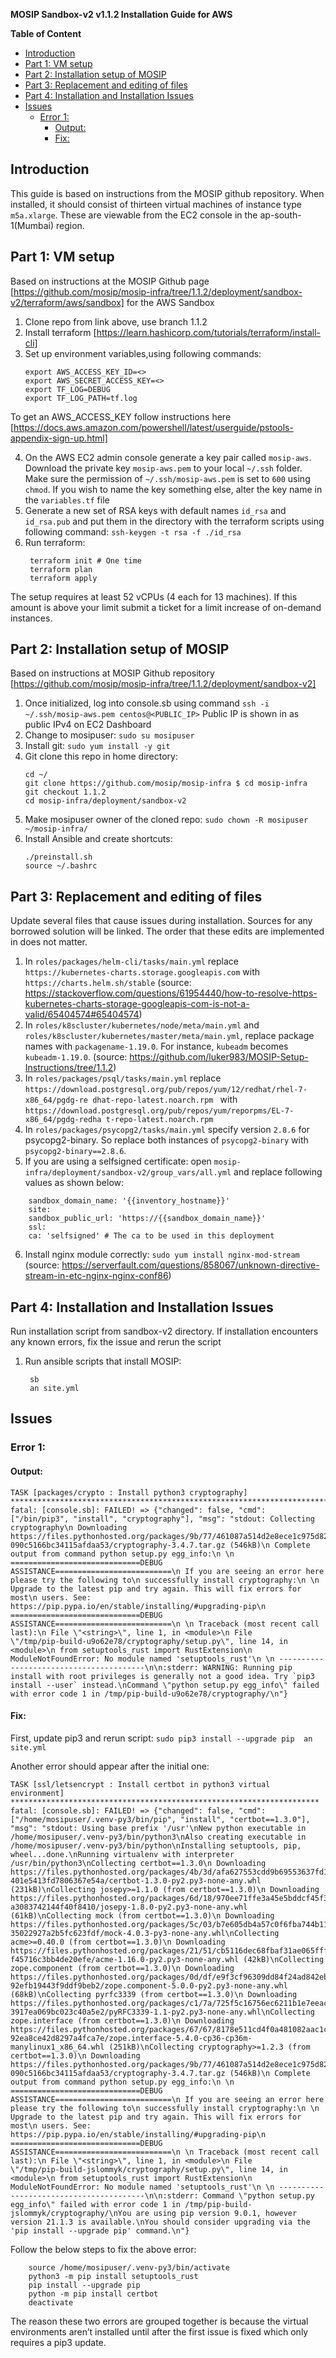**MOSIP Sandbox-v2 v1.1.2 Installation Guide for AWS**

**Table of Content**
- [Introduction](#introduction)
- [Part 1: VM setup](#part-1-vm-setup)
- [Part 2: Installation setup of MOSIP](#part-2-installation-setup-of-mosip)
- [Part 3: Replacement and editing of files](#part-3-replacement-and-editing-of-files)
- [Part 4: Installation and Installation Issues](#part-4-installation-and-installation-issues)
- [Issues](#issues)
  - [Error 1:](#error-1)
    - [Output:](#output)
    - [Fix:](#fix)
## Introduction
This guide is based on instructions from the MOSIP github repository. When installed, it should consist of thirteen virtual machines of instance type `m5a.xlarge`. These are viewable from the EC2 console in the ap-south-1(Mumbai) region.
## Part 1: VM setup 
Based on instructions at the MOSIP Github page [https://github.com/mosip/mosip-infra/tree/1.1.2/deployment/sandbox-v2/terraform/aws/sandbox] for the AWS Sandbox
1. Clone repo from link above, use branch 1.1.2 
2. Install terraform [https://learn.hashicorp.com/tutorials/terraform/install-cli]
3. Set up environment variables,using following commands:
    ```
    export AWS_ACCESS_KEY_ID=<> 
    export AWS_SECRET_ACCESS_KEY=<> 
    export TF_LOG=DEBUG 
    export TF_LOG_PATH=tf.log 
    ```
To get an AWS_ACCESS_KEY follow instructions here [https://docs.aws.amazon.com/powershell/latest/userguide/pstools-appendix-sign-up.html]

4. On the AWS EC2 admin console generate a key pair called  `mosip-aws`. Download the private key `mosip-aws.pem` to your local `~/.ssh` folder. Make sure the permission of `~/.ssh/mosip-aws.pem` is set to `600` using `chmod`. If you wish to name the key something else, alter the key name in the `variables.tf` file 
5. Generate a new set of RSA keys with default names `id_rsa` and `id_rsa.pub` and put them in the directory with the terraform scripts using following command: 
    `ssh-keygen -t rsa -f ./id_rsa `
6. Run terraform: 
   ```
    terraform init # One time 
    terraform plan 
    terraform apply
   ``` 
The setup requires at least 52 vCPUs (4 each for 13 machines). If this amount is above your limit submit a ticket for a limit increase of on-demand instances.

## Part 2: Installation setup of MOSIP 
Based on instructions at MOSIP Github repository [https://github.com/mosip/mosip-infra/tree/1.1.2/deployment/sandbox-v2]
1. Once initialized, log into console.sb using command 
`ssh -i ~/.ssh/mosip-aws.pem centos@<PUBLIC_IP>` Public IP is shown in as public IPv4 on EC2 Dashboard 
2. Change to mosipuser: 
    `sudo su mosipuser` 
3. Install git: 
    `sudo yum install -y git` 
4. Git clone this repo in home directory: 
    ```
    cd ~/ 
    git clone https://github.com/mosip/mosip-infra $ cd mosip-infra 
    git checkout 1.1.2 
    cd mosip-infra/deployment/sandbox-v2
    ``` 
5. Make mosipuser owner of the cloned repo: 
    `sudo chown -R mosipuser ~/mosip-infra/`
6. Install Ansible and create shortcuts: 
    ```
    ./preinstall.sh 
    source ~/.bashrc
    ```
## Part 3: Replacement and editing of files 
Update several files that cause issues during installation. Sources for any borrowed solution will be linked. The order that these edits are implemented in does not matter. 

1. In `roles/packages/helm-cli/tasks/main.yml` replace 
`https://kubernetes-charts.storage.googleapis.com` with 
`https://charts.helm.sh/stable` (source: https://stackoverflow.com/questions/61954440/how-to-resolve-https-kubernetes-charts-storage-googleapis-com-is-not-a-valid/65404574#65404574)
2. In `roles/k8scluster/kubernetes/node/meta/main.yml` and 
`roles/k8scluster/kubernetes/master/meta/main.yml`, replace package names with `packagename-1.19.0`. For instance, `kubeadm` becomes `kubeadm-1.19.0`. (source: https://github.com/luker983/MOSIP-Setup-Instructions/tree/1.1.2) 
3. In `roles/packages/psql/tasks/main.yml` replace 
`https://download.postgresql.org/pub/repos/yum/12/redhat/rhel-7-x86_64/pgdg-re dhat-repo-latest.noarch.rpm ` with 
`https://download.postgresql.org/pub/repos/yum/reporpms/EL-7-x86_64/pgdg-redha t-repo-latest.noarch.rpm`
4. In `roles/packages/psycopg2/tasks/main.yml` specify version `2.8.6` for psycopg2-binary. So replace both instances of `psycopg2-binary` with `psycopg2-binary==2.8.6`. 
5. If you are using a selfsigned certificate: open 
`mosip-infra/deployment/sandbox-v2/group_vars/all.yml` and replace following values as shown below: 
```
    sandbox_domain_name: '{{inventory_hostname}}' 
    site: 
    sandbox_public_url: 'https://{{sandbox_domain_name}}' 
    ssl: 
    ca: 'selfsigned' # The ca to be used in this deployment
``` 
6. Install nginx module correctly: 
    `sudo yum install nginx-mod-stream` (source: https://serverfault.com/questions/858067/unknown-directive-stream-in-etc-nginx-nginx-conf86)

## Part 4: Installation and Installation Issues 
Run installation script from sandbox-v2 directory. If installation encounters any known errors, fix the issue and rerun the script 
1. Run ansible scripts that install MOSIP: 
   ```
    sb 
    an site.yml 
   ```
    
## Issues 
### Error 1: 
#### Output:
```
TASK [packages/crypto : Install python3 cryptography] 
*************************************************************************************** fatal: [console.sb]: FAILED! => {"changed": false, "cmd": ["/bin/pip3", "install", "cryptography"], "msg": "stdout: Collecting cryptography\n Downloading 
https://files.pythonhosted.org/packages/9b/77/461087a514d2e8ece1c975d8216bc03f7048e6 090c5166bc34115afdaa53/cryptography-3.4.7.tar.gz (546kB)\n Complete output from command python setup.py egg_info:\n \n 
=============================DEBUG 
ASSISTANCE==========================\n If you are seeing an error here please try the following to\n successfully install cryptography:\n \n Upgrade to the latest pip and try again. This will fix errors for most\n users. See: https://pip.pypa.io/en/stable/installing/#upgrading-pip\n 
=============================DEBUG 
ASSISTANCE==========================\n \n Traceback (most recent call last):\n File \"<string>\", line 1, in <module>\n File 
\"/tmp/pip-build-u9o62e78/cryptography/setup.py\", line 14, in <module>\n from setuptools_rust import RustExtension\n ModuleNotFoundError: No module named 'setuptools_rust'\n \n ----------------------------------------\n\n:stderr: WARNING: Running pip install with root privileges is generally not a good idea. Try `pip3 install --user` instead.\nCommand \"python setup.py egg_info\" failed with error code 1 in /tmp/pip-build-u9o62e78/cryptography/\n"} 
```

#### Fix: 
First, update pip3 and rerun script:
    ```
    sudo pip3 install --upgrade pip 
    an site.yml 
    ```

Another error should appear after the initial one: 
```
TASK [ssl/letsencrypt : Install certbot in python3 virtual environment] 
********************************************************************* 
fatal: [console.sb]: FAILED! => {"changed": false, "cmd": 
["/home/mosipuser/.venv-py3/bin/pip", "install", "certbot==1.3.0"], "msg": "stdout: Using base prefix '/usr'\nNew python executable in /home/mosipuser/.venv-py3/bin/python3\nAlso creating executable in /home/mosipuser/.venv-py3/bin/python\nInstalling setuptools, pip, wheel...done.\nRunning virtualenv with interpreter /usr/bin/python3\nCollecting certbot==1.3.0\n Downloading 
https://files.pythonhosted.org/packages/4b/3d/afa627553cdd9b69553637fd15d07bee32f31e9 401e5413fd7806367e54a/certbot-1.3.0-py2.py3-none-any.whl (231kB)\nCollecting josepy>=1.1.0 (from certbot==1.3.0)\n Downloading 
https://files.pythonhosted.org/packages/6d/18/970ee71ffe3a45e5bddcf45f32efb60d7863bfdbd a3083742144f40f8410/josepy-1.8.0-py2.py3-none-any.whl (61kB)\nCollecting mock (from certbot==1.3.0)\n Downloading 
https://files.pythonhosted.org/packages/5c/03/b7e605db4a57c0f6fba744b11ef3ddf4ddebcada 35022927a2b5fc623fdf/mock-4.0.3-py3-none-any.whl\nCollecting acme>=0.40.0 (from certbot==1.3.0)\n Downloading 
https://files.pythonhosted.org/packages/21/51/cb5116dec68fbaf31ae065fff2c714dc414f5b61df f45716c3bb4de20efe/acme-1.16.0-py2.py3-none-any.whl (42kB)\nCollecting zope.component (from certbot==1.3.0)\n Downloading 
https://files.pythonhosted.org/packages/0d/df/e9f3cf96309dd84f24ad842eb41969bb5085bafb 92efb19443f9ddf9beb2/zope.component-5.0.0-py2.py3-none-any.whl (68kB)\nCollecting pyrfc3339 (from certbot==1.3.0)\n Downloading 
https://files.pythonhosted.org/packages/c1/7a/725f5c16756ec6211b1e7eeac09f46908459551 3917ea069bc023c40a5e2/pyRFC3339-1.1-py2.py3-none-any.whl\nCollecting zope.interface (from certbot==1.3.0)\n Downloading 
https://files.pythonhosted.org/packages/67/67/8178e511cd4f0a481082aac1c0e2d64c520a5ee 92ea8ce42d8297a4fca7e/zope.interface-5.4.0-cp36-cp36m-manylinux1_x86_64.whl (251kB)\nCollecting cryptography>=1.2.3 (from certbot==1.3.0)\n Downloading https://files.pythonhosted.org/packages/9b/77/461087a514d2e8ece1c975d8216bc03f7048e6 090c5166bc34115afdaa53/cryptography-3.4.7.tar.gz (546kB)\n Complete output from command python setup.py egg_info:\n \n 
=============================DEBUG 
ASSISTANCE==========================\n If you are seeing an error here please try the following to\n successfully install cryptography:\n \n Upgrade to the latest pip and try again. This will fix errors for most\n users. See: https://pip.pypa.io/en/stable/installing/#upgrading-pip\n
=============================DEBUG 
ASSISTANCE==========================\n \n Traceback (most recent call last):\n File \"<string>\", line 1, in <module>\n File 
\"/tmp/pip-build-jslommyk/cryptography/setup.py\", line 14, in <module>\n from setuptools_rust import RustExtension\n ModuleNotFoundError: No module named 'setuptools_rust'\n \n ----------------------------------------\n\n:stderr: Command \"python setup.py egg_info\" failed with error code 1 in /tmp/pip-build-jslommyk/cryptography/\nYou are using pip version 9.0.1, however version 21.1.3 is available.\nYou should consider upgrading via the 'pip install --upgrade pip' command.\n"} 
```

Follow the below steps to fix the above error:
```
    source /home/mosipuser/.venv-py3/bin/activate 
    python3 -m pip install setuptools_rust 
    pip install --upgrade pip 
    python -m pip install certbot 
    deactivate 
```

The reason these two errors are grouped together is because the virtual environments aren’t installed until after the first issue is fixed which only requires a pip3 update.